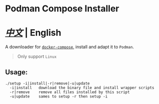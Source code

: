 Podman Compose Installer
===
[_中文_](README.md) | English
===
A downloader for [`docker-compose`](https://github.com/docker/compose), install and adapt it to `Podman`.

> Only support `Linux`

## Usage:
```shell
./setup -i|install|-r|remove|-u|update
  -i|install   download the binary file and install wrapper scripts
  -r|remove    remove all files installed by this script
  -u|update    sames to setup -r then setup -i
